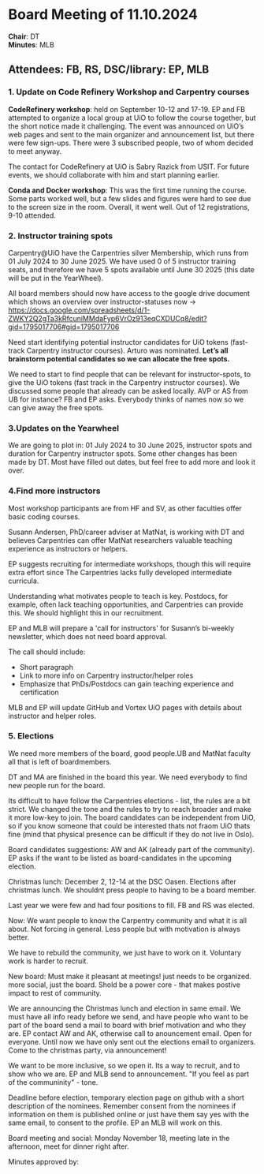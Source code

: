 # Board Meeting of 11.10.2024

**Chair**: DT  
**Minutes**: MLB  

## Attendees: FB, RS, DSC/library: EP, MLB

### 1. Update on Code Refinery Workshop and Carpentry courses 
**CodeRefinery workshop**: held on September 10-12 and 17-19. EP and FB attempted to organize a local group at UiO to follow the course together, but the short notice made it challenging. The event was announced on UiO’s web pages and sent to the main organizer and announcement list, but there were few sign-ups. There were 3 subscribed people, two of whom decided to meet anyway. 

The contact for CodeRefinery at UiO is Sabry Razick from USIT. For future events, we should collaborate with him and start planning earlier.
 
**Conda and Docker workshop**: This was the first time running the course. Some parts worked well, but a few slides and figures were hard to see due to the screen size in the room. Overall, it went well.
Out of 12 registrations, 9-10 attended.

### 2. Instructor training spots
Carpentry@UiO have the Carpentries silver Membership, which runs from 01 July 2024 to 30 June 2025. We have used 0 of 5 instructor training seats, and therefore we have 5 spots available until June 30 2025 (this date will be put in the YearWheel).

All board members should now have access to the google drive document which shows an overview over instructor-statuses now -> https://docs.google.com/spreadsheets/d/1-ZWKY2Q2gTa3kRfcuniMMdaFyp6VrOz913eqCXDUCq8/edit?gid=1795017706#gid=1795017706

Need start identifying potential instructor candidates for UiO tokens (fast-track Carpentry instructor courses). Arturo was nominated. **Let’s all brainstorm potential candidates so we can allocate the free spots.**

We need to start to find people that can be relevant for instructor-spots, to give the UiO tokens (fast track in the Carpentry instructor courses). We discussed some people that already can be asked locally. AVP or AS from UB for instance? FB and EP asks. Everybody thinks of names now so we can give away the free spots. 

### 3.Updates on the Yearwheel 
We are going to plot in: 01 July 2024 to 30 June 2025,  instructor spots and duration for Carpentry instructor spots. Some other changes has been made by DT. Most have filled out dates, but feel free to add more and look it over. 

### 4.Find more instructors
Most workshop participants are from HF and SV, as other faculties offer basic coding courses.

Susann Andersen, PhD/career adviser at MatNat, is working with DT and believes Carpentries can offer MatNat researchers valuable teaching experience as instructors or helpers.

EP suggests recruiting for intermediate workshops, though this will require extra effort since The Carpentries lacks fully developed intermediate curricula.

Understanding what motivates people to teach is key. Postdocs, for example, often lack teaching opportunities, and Carpentries can provide this. We should highlight this in our recruitment.

EP and MLB will prepare a 'call for instructors' for Susann’s bi-weekly newsletter, which does not need board approval.

The call should include:
- Short paragraph
- Link to more info on Carpentry instructor/helper roles
- Emphasize that PhDs/Postdocs can gain teaching experience and certification

MLB and EP will update GitHub and Vortex UiO pages with details about instructor and helper roles.

### 5. Elections
We need more members of the board, good people.UB and MatNat faculty all that is left of boardmembers. 

DT and MA are finished in the board this year. We need everybody to find new people run for the board. 

Its difficult to have follow the Carpentries elections - list, the rules are a bit strict. We changed the tone and the rules to try to reach broader and make it more low-key to join. The board candidates can be independent from UiO, so if you know someone that could be interested thats not fraom UiO thats fine (mind that physical presence can be difficult if they do not live in Oslo).

Board candidates suggestions: AW  and AK (already part of the community). EP asks if the want to be listed as board-candidates in the upcoming election. 

Christmas lunch: December 2, 12-14 at the DSC Oasen. Elections after christmas lunch. We shouldnt press people to having to be a board member.
 
Last year we were few and had four positions to fill. FB and RS was elected. 

Now: We want people to know the Carpentry community and what it is all about. Not forcing in general. Less people but with motivation is always better. 

We have to rebuild the community, we just have to work on it. Voluntary work is harder to recruit. 

New board: Must make it pleasant at meetings! just needs to be organized. more social, just the board. Shold be a power core - that makes postive impact to rest of community. 

We are announcing the Christmas lunch and election in same email. We must have all info ready before we send, and have people who want to be part of the board send a mail to board with brief motivation and who they are. EP contact AW and AK, otherwise call to anouncement email. Open for everyone. Until now we have only sent out the elections email to organizers. Come to the christmas party, via announcement!

We want to be more inclusive, so we open it. Its a way to recruit, and to show who we are. EP and MLB send to announcement. "If you feel as part of the communinity" - tone.

Deadline before election, temporary election page on github with a short description of the nominees. Remember consent from the nominees if information on them is published online or just have them say yes with the same email, to consent to the profile. EP an MLB will work on this.

Board meeting and social: Monday November 18, meeting late in the afternoon, meet for dinner right after. 

Minutes approved by:

